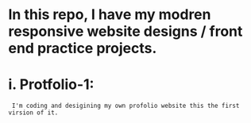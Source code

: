 # In this repo, I have my modren responsive website designs / front end practice projects.


# i. Protfolio-1:
     
     I'm coding and desigining my own profolio website this the first virsion of it. 
  
  
